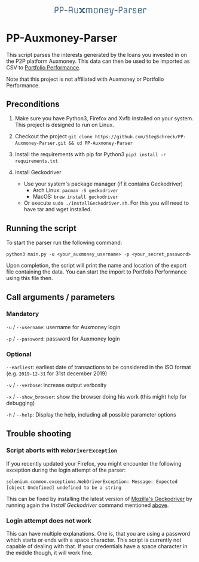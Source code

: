<p align="center">
  <img src="https://raw.githubusercontent.com/StegSchreck/PP-Auxmoney-Parser/master/PP-Auxmoney-Parser.png" width="250px">
</p>

# PP-Auxmoney-Parser
This script parses the interests generated by the loans you invested in on the P2P platform Auxmoney.
This data can then be used to be imported as CSV to [Portfolio Performance](https://www.portfolio-performance.info/).

Note that this project is not affiliated with Auxmoney or Portfolio Performance.

## Preconditions
1. Make sure you have Python3, Firefox and Xvfb installed on your system. This project is designed to run on Linux.
1. Checkout the project
    `git clone https://github.com/StegSchreck/PP-Auxmoney-Parser.git && cd PP-Auxmoney-Parser`
1. Install the requirements with pip for Python3
    `pip3 install -r requirements.txt`
1. Install Geckodriver

      * Use your system's package manager (if it contains Geckodriver)
        * Arch Linux: `pacman -S geckodriver`
        * MacOS: `brew install geckodriver`
      * Or execute `sudo ./InstallGeckodriver.sh`.
        For this you will need to have tar and wget installed.

## Running the script
To start the parser run the following command:
```
python3 main.py -u <your_auxmoney_username> -p <your_secret_password>
```

Upon completion, the script will print the name and location of the export file containing the data.
You can start the import to Portfolio Performance using this file then.

## Call arguments / parameters
### Mandatory
`-u` / `--username`: username for Auxmoney login

`-p` / `--password`: password for Auxmoney login

### Optional
`--earliest`: earliest date of transactions to be considered in the ISO format (e.g. `2019-12-31` for 31st december 2019)

`-v` / `--verbose`: increase output verbosity

`-x` / `--show_browser`: show the browser doing his work (this might help for debugging)

`-h` / `--help`: Display the help, including all possible parameter options

## Trouble shooting
### Script aborts with `WebDriverException`
If you recently updated your Firefox, you might encounter the following exception during the login attempt of the parser:
```
selenium.common.exceptions.WebDriverException: Message: Expected [object Undefined] undefined to be a string
```

This can be fixed by installing the latest version of [Mozilla's Geckodriver](https://github.com/mozilla/geckodriver)
by running again the _Install Geckodriver_ command mentioned [above](#preconditions).

### Login attempt does not work
This can have multiple explanations.
One is, that you are using a password which starts or ends with a space character.
This script is currently not capable of dealing with that.
If your credentials have a space character in the middle though, it will work fine. 
